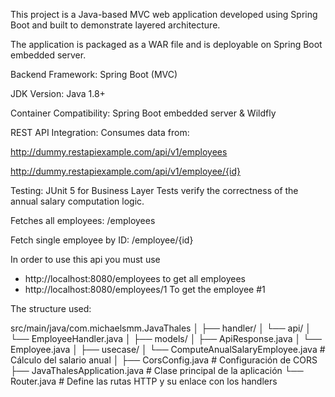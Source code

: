 This project is a Java-based MVC web application developed using Spring Boot and built to demonstrate layered architecture.

The application is packaged as a WAR file and is deployable on Spring Boot embedded server.

Backend Framework: Spring Boot (MVC)

JDK Version: Java 1.8+

Container Compatibility: Spring Boot embedded server & Wildfly

REST API Integration: Consumes data from:

http://dummy.restapiexample.com/api/v1/employees

http://dummy.restapiexample.com/api/v1/employee/{id}

Testing: JUnit 5 for Business Layer
Tests verify the correctness of the annual salary computation logic.

Fetches all employees: /employees

Fetch single employee by ID: /employee/{id}

In order to use this api you must use

- http://localhost:8080/employees to get all employees
- http://localhost:8080/employees/1 To get the employee #1

The structure used:

src/main/java/com.michaelsmm.JavaThales
│
├── handler/
│ └── api/
│ └── EmployeeHandler.java
│
├── models/
│ ├── ApiResponse.java 
│ └── Employee.java 
│
├── usecase/
│ └── ComputeAnualSalaryEmployee.java # Cálculo del salario anual
│
├── CorsConfig.java # Configuración de CORS
├── JavaThalesApplication.java # Clase principal de la aplicación
└── Router.java # Define las rutas HTTP y su enlace con los handlers

